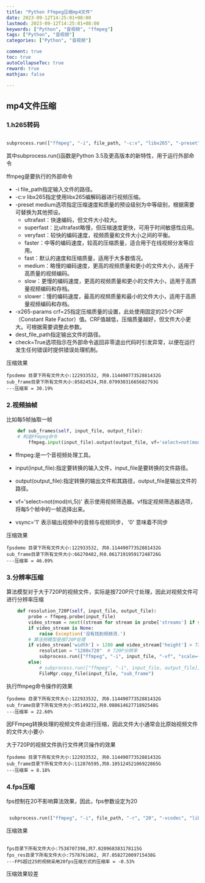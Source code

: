 ```yaml
---
title: "Python Ffmpeg压缩mp4文件"
date: 2023-09-12T14:25:01+08:00
lastmod: 2023-09-12T14:25:01+08:00
keywords: ["Python", "音视频", "ffmpeg"]
tags: ["Python", "音视频"]
categories: ["Python", "音视频"]

comment: true
toc: true
autoCollapseToc: true
reward: true
mathjax: false

---
```


<!--more-->


## mp4文件压缩

### 1.h265转码

```python

subprocess.run(["ffmpeg", "-i", file_path, "-c:v", "libx265", "-preset", "medium", "-x265-params", "crf=25", dest_file_path], check=True)
```

其中subprocess.run()函数是Python 3.5及更高版本的新特性，用于运行外部命令

ffmpeg是要执行的外部命令
* -i file_path指定输入文件的路径。
* -c:v libx265指定使用libx265编解码器进行视频压缩。
* -preset medium选项指定压缩速度和质量的预设级别为中等级别，根据需要可替换为其他预设。
  * ultrafast：快速编码，但文件大小较大。
  *  superfast：比ultrafast略慢，但压缩速度更快，可用于时间敏感性应用。
  *  veryfast：较快的编码速度，视频质量和文件大小之间的平衡。
  *  faster：中等的编码速度，较高的压缩质量，适合用于在线视频分发等应用。
  *  fast：默认的速度和压缩质量，适用于大多数情况。
  *  medium：略慢的编码速度，更高的视频质量和更小的文件大小，适用于高质量的视频编码。
  *  slow：更慢的编码速度，更高的视频质量和更小的文件大小，适用于高质量视频编码和存档。
  *  slower：慢的编码速度，最高的视频质量和最小的文件大小，适用于高质量视频编码和存档。 
* -x265-params crf=25指定压缩质量的设置，此处使用固定的25个CRF（Constant Rate Factor）值。CRF值越低，压缩质量越好，但文件大小更大。可根据需要调整此参数。
* dest_file_path指定输出文件的路径。
* check=True选项指示在外部命令返回非零退出代码时引发异常，以便在运行发生任何错误时提供错误处理机制。

压缩效果

```shell
fpsdemo 目录下所有文件大小:122933532, 共0.11449077352881432G
sub_frame目录下所有文件大小:85824524,共0.07993031665682793G
---压缩率 = 30.19%
```

### 2.视频抽帧

比如每5帧抽取一帧

```python
    def sub_frames(self, input_file, output_file):
    # 构造FFmpeg命令
        ffmpeg.input(input_file).output(output_file, vf='select=not(mod(n\,5))', vsync='1').run()
```
* ffmpeg:是一个音视频处理工具。

* input(input_file):指定要转换的输入文件，input_file是要转换的文件路径。
* output(output_file):指定转换的输出文件和其路径，output_file是输出文件的路径。
* vf='select=not(mod(n\\,5))' 表示使用视频筛选器。vf指定视频筛选器选项，将每5个帧中的一帧选择出来。
* vsync='1' 表示输出视频中的音频与视频同步， '0' 意味着不同步

压缩效果

```shell
fpsdemo 目录下所有文件大小:122933532, 共0.11449077352881432G
sub_frame目录下所有文件大小:66270482,共0.061719195917248726G
---压缩率 = 46.09%
```
### 3.分辨率压缩

算法模型对于大于720P的视频文件，实际是按720P尺寸处理，因此对视频文件可进行分辨率压缩

```python
    def resolution_720P(self, input_file, output_file):
        probe = ffmpeg.probe(input_file)
        video_stream = next((stream for stream in probe['streams'] if stream['codec_type'] == 'video'), None)
        if video_stream is None:
            raise Exception('没有找到视频流.')
        # 算法侧模型是按720P处理
        if video_stream['width'] > 1280 and video_stream['height'] > 720:
            resolution = "1280x720"  # 720P分辨率
            subprocess.run(["ffmpeg", "-i", input_file, "-vf", "scale={}".format(resolution), "-c:a", "copy", output_file], check=True)
        else:
            # subprocess.run(["ffmpeg", "-i", input_file, output_file], check=True)
            FileMgr.copy_file(input_file, "sub_frame")

```

执行ffmpeg命令操作的效果

```shell
fpsdemo 目录下所有文件大小:122933532, 共0.11449077352881432G
sub_frame目录下所有文件大小:95149232,共0.08861462771892548G
---压缩率 = 22.60%
```

因FFmpeg转换处理的视频文件会进行压缩，因此文件大小通常会比原始视频文件的文件大小要小

大于720P的视频文件执行文件拷贝操作的效果

```shell
fpsdemo 目录下所有文件大小:122933532, 共0.11449077352881432G
sub_frame目录下所有文件大小:112876595,共0.10512452106922865G
---压缩率 = 8.18%
```

### 4.fps压缩

fps控制在20不影响算法效果，因此，fps参数设定为20

```python

 subprocess.run(["ffmpeg", "-i", file_path, "-r", "20", "-vcodec", "libx264", dest_file_path], check=True)

```

压缩效果

```shell

fps目录下所有文件大小:7538707398,共7.020968383178115G
fps_res目录下所有文件大小:7578761862, 共7.058272009715438G
---FPS超过25的视频采用20fps压缩方式的压缩率 = -0.53%

```

压缩效果较差
